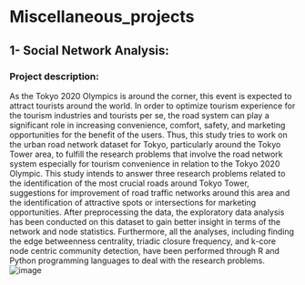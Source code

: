# Miscellaneous_projects

## 1- Social Network Analysis:
### Project description: 
<p>

As the Tokyo 2020 Olympics is around the corner, this event is expected to attract tourists around the world. In order to optimize tourism experience for the tourism industries and tourists per se, the road system can play a significant role in increasing convenience, comfort, safety, and marketing opportunities for the benefit of the users. Thus, this study tries to work on the urban road network dataset for Tokyo, particularly around the Tokyo Tower area, to fulfill the research problems that involve the road network system especially for tourism convenience in relation to the Tokyo 2020 Olympic. This study intends to answer three research problems related to the identification of the most crucial roads around Tokyo Tower, suggestions for improvement of road traffic networks around this area and the identification of attractive spots or intersections for marketing opportunities. After preprocessing the data, the exploratory data analysis has been conducted on this dataset to gain better insight in terms of the network and node statistics. Furthermore, all the analyses, including finding the edge betweenness centrality, triadic closure frequency, and k-core node centric community detection, have been performed through R and Python programming languages to deal with the research problems.![image](https://user-images.githubusercontent.com/38839459/188257290-d66e2fad-25a8-4f16-b984-d124b65f12d4.png)


</p>
